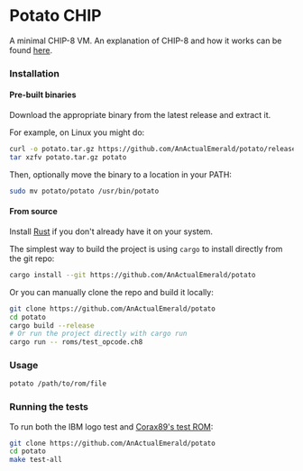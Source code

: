 # Potato CHIP

A minimal CHIP-8 VM. An explanation of CHIP-8 and how it works can be found [here](./WRITE_UP.md).

### Installation

#### Pre-built binaries
Download the appropriate binary from the latest release and extract it.

For example, on Linux you might do:
```bash
curl -o potato.tar.gz https://github.com/AnActualEmerald/potato/releases/download/v0.1.0/potato_x86_64_gnu_linux.tar.gz
tar xzfv potato.tar.gz potato
```

Then, optionally move the binary to a location in your PATH:
```bash
sudo mv potato/potato /usr/bin/potato
```

#### From source
Install [Rust](https://rustup.rs) if you don't already have it on your system.

The simplest way to build the project is using `cargo` to install directly from the git repo:
```bash
cargo install --git https://github.com/AnActualEmerald/potato
```

Or you can manually clone the repo and build it locally:
```bash
git clone https://github.com/AnActualEmerald/potato
cd potato
cargo build --release
# Or run the project directly with cargo run
cargo run -- roms/test_opcode.ch8
```

### Usage
```bash
potato /path/to/rom/file
```

### Running the tests

To run both the IBM logo test and [Corax89's test ROM](https://github.com/corax89/chip8-test-rom): 

```bash
git clone https://github.com/AnActualEmerald/potato
cd potato
make test-all
```


